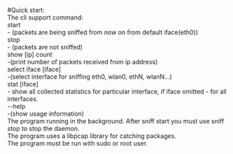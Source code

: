 #Quick start:<br/>
The cli support command:<br/>
start<br/> 
    - (packets are being sniffed from now on from default iface(eth0))<br/>
stop <br/>
    - (packets are not sniffed)<br/>
show [ip] count <br/>
    -(print number of packets received from ip address)<br/>
select iface [iface] <br/>
    -(select interface for sniffing eth0, wlan0, ethN, wlanN...)<br/>
stat [iface] <br/>
    - show all collected statistics for particular interface, if iface omitted - for all interfaces.<br/>
 --help <br/>
  -(show usage information)<br/>
The program running in the background. After sniff start you must use sniff stop to stop the daemon.<br/>
The program uses a libpcap library for catching packages.<br/>
The program must be run with sudo or root user.
